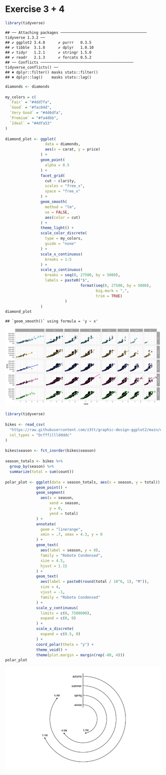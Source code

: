Exercise 3 + 4
================

``` r
library(tidyverse)
```

    ## ── Attaching packages ─────────────────────────────────────── tidyverse 1.3.2 ──
    ## ✔ ggplot2 3.4.0      ✔ purrr   0.3.5 
    ## ✔ tibble  3.1.8      ✔ dplyr   1.0.10
    ## ✔ tidyr   1.2.1      ✔ stringr 1.5.0 
    ## ✔ readr   2.1.3      ✔ forcats 0.5.2 
    ## ── Conflicts ────────────────────────────────────────── tidyverse_conflicts() ──
    ## ✖ dplyr::filter() masks stats::filter()
    ## ✖ dplyr::lag()    masks stats::lag()

``` r
diamonds <- diamonds

my_colors = c(
  `Fair` = "#4dd7fa",
  `Good` = "#fac04d",
  `Very Good` = "#4d6dfa",
  `Premium` = "#fa4dbb",
  `Ideal` = "#4dfa53"
)

diamond_plot <- ggplot(
                  data = diamonds, 
                  aes(x = carat, y = price)
                ) +
                geom_point(
                  alpha = 0.5
                ) +
                facet_grid(
                  cut ~ clarity,
                  scales = "free_x",
                  space = "free_x"
                ) +
                geom_smooth(
                  method = "lm",
                  se = FALSE,
                  aes(color = cut)
                ) +
                theme_light() +
                scale_color_discrete(
                  type = my_colors,
                  guide = "none"
                ) +
                scale_x_continuous(
                  breaks = 1:5
                ) +
                scale_y_continuous(
                  breaks = seq(0, 27500, by = 5000),
                  labels = paste0("$",
                                  format(seq(0, 27500, by = 5000),
                                         big.mark = ",",
                                         trim = TRUE)
                           )
                )
diamond_plot
```

    ## `geom_smooth()` using formula = 'y ~ x'

![](Exercise-3-4_files/figure-gfm/mid-slide%20practice-1.png)<!-- -->

``` r
library(tidyverse)

bikes <- read_csv(
  "https://raw.githubusercontent.com/z3tt/graphic-design-ggplot2/main/data/london-bikes-custom.csv", 
  col_types = "Dcfffilllddddc"
)

bikes$season <- fct_inorder(bikes$season)

season_totals <- bikes %>% 
  group_by(season) %>% 
  summarize(total = sum(count))

polar_plot <- ggplot(data = season_totals, aes(x = season, y = total)) +
              geom_point() +
              geom_segment(
                aes(x = season,
                    xend = season,
                    y = 0,
                    yend = total)
              ) +
              annotate(
                geom = "linerange",
                xmin = .7, xmax = 4.3, y = 0
              ) +
              geom_text(
                aes(label = season, y = 0),
                family = "Roboto Condensed",
                size = 4.5,
                hjust = 1.15
              ) +
              geom_text(
                aes(label = paste0(round(total / 10^6, 1), "M")),
                size = 4, 
                vjust = -1, 
                family = "Roboto Condensed"
              ) +
              scale_y_continuous(
                limits = c(0, 7500000),
                expand = c(0, 0)
              ) +
              scale_x_discrete(
                expand = c(0.5, 0)
              ) +
              coord_polar(theta = "y") +
              theme_void() +
              theme(plot.margin = margin(rep(-80, 4)))
polar_plot
```

![](Exercise-3-4_files/figure-gfm/exercise%204-1.png)<!-- -->
